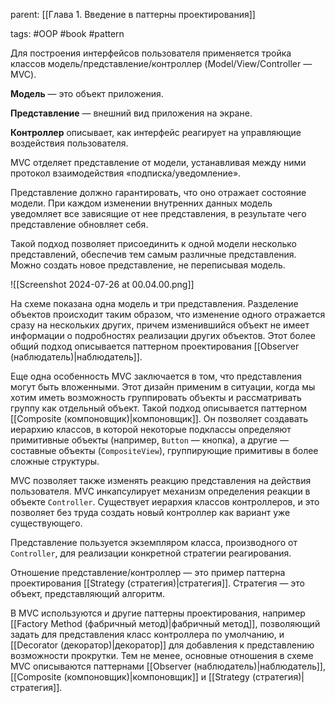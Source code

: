 parent: [[Глава 1. Введение в паттерны проектирования]]

tags: #OOP #book #pattern 

Для построения интерфейсов пользователя применяется тройка классов модель/представление/контроллер (Model/View/Controller — MVC).

**Модель** — это объект приложения. 

**Представление** — внешний вид приложения на экране. 

**Контроллер** описывает, как интерфейс реагирует на управляющие воздействия пользователя.

MVC отделяет представление от модели, устанавливая между ними протокол взаимодействия «подписка/уведомление».

Представление должно гарантировать, что оно отражает состояние модели. При каждом изменении внутренних данных модель уведомляет все зависящие от нее представления, в результате чего представление обновляет себя.

Такой подход позволяет присоединить к одной модели несколько представлений, обеспечив тем самым различные представления. Можно создать новое представление, не переписывая модель.

![[Screenshot 2024-07-26 at 00.04.00.png]]

На схеме показана одна модель и три представления. Разделение объектов происходит таким образом, что изменение одного отражается сразу на нескольких других, причем изменившийся объект не имеет информации о подробностях реализации других объектов. Этот более общий подход описывается паттерном проектирования [[Observer (наблюдатель)|наблюдатель]].

Еще одна особенность MVC заключается в том, что представления могут быть вложенными. Этот дизайн применим в ситуации, когда мы хотим иметь возможность группировать объекты и рассматривать группу как отдельный объект. Такой подход описывается паттерном [[Composite (компоновщик)|компоновщик]]. Он позволяет создавать иерархию классов, в которой некоторые подклассы определяют примитивные объекты (например, `Button` — кнопка), а другие — составные объекты (`CompositeView`), группирующие примитивы в более сложные структуры.

MVC позволяет также изменять реакцию представления на действия пользователя. MVC инкапсулирует механизм определения реакции в объекте `Controller`. Существует иерархия классов контроллеров, и это позволяет без труда создать новый контроллер как вариант уже существующего.

Представление пользуется экземпляром класса, производного от `Controller`, для реализации конкретной стратегии реагирования.

Отношение представление/контроллер — это пример паттерна проектирования [[Strategy (стратегия)|стратегия]]. Стратегия — это объект, представляющий алгоритм.

В MVC используются и другие паттерны проектирования, например [[Factory Method (фабричный метод)|фабричный метод]], позволяющий задать для представления класс контроллера по умолчанию, и [[Decorator (декоратор)|декоратор]] для добавления к представлению возможности прокрутки. Тем не менее, основные отношения в схеме MVC описываются паттернами [[Observer (наблюдатель)|наблюдатель]], [[Composite (компоновщик)|компоновщик]] и [[Strategy (стратегия)|стратегия]].